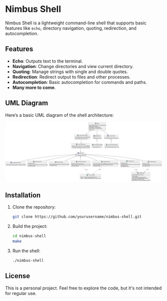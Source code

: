# Nimbus Shell

Nimbus Shell is a lightweight command-line shell that supports basic features like `echo`, directory navigation, quoting, redirection, and autocompletion.

## Features

- **Echo**: Outputs text to the terminal.
- **Navigation**: Change directories and view current directory.
- **Quoting**: Manage strings with single and double quotes.
- **Redirection**: Redirect output to files and other processes.
- **Autocompletion**: Basic autocompletion for commands and paths.
- **Many more to come**.

## UML Diagram

Here’s a basic UML diagram of the shell architecture:

![Nimbus Shell UML](src/docs/nimbus.svg)

## Installation

1. Clone the repository:
    ```bash
    git clone https://github.com/yourusername/nimbus-shell.git
    ```

2. Build the project:
    ```bash
    cd nimbus-shell
    make
    ```

3. Run the shell:
    ```bash
    ./nimbus-shell
    ```

## License

This is a personal project. Feel free to explore the code, but it's not intended for regular use.
